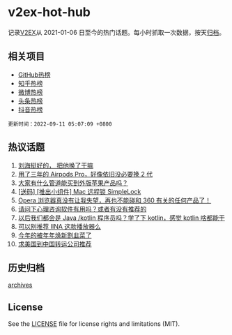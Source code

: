 # v2ex-hot-hub

 记录[V2EX](https://www.v2ex.com/)从 2021-01-06 日至今的热门话题。每小时抓取一次数据，按天[归档](archives)。
 
 ## 相关项目

- [GitHub热榜](https://github.com/lonnyzhang423/github-hot-hub)
- [知乎热榜](https://github.com/lonnyzhang423/zhihu-hot-hub)
- [微博热榜](https://github.com/lonnyzhang423/weibo-hot-hub)
- [头条热榜](https://github.com/lonnyzhang423/toutiao-hot-hub)
- [抖音热榜](https://github.com/lonnyzhang423/douyin-hot-hub)


 `更新时间：2022-09-11 05:07:09 +0800`

## 热议话题

1. [刘海挺好的， 把他换了干嘛](https://www.v2ex.com/t/879058)
1. [用了三年的 Airpods Pro，好像依旧没必要换 2 代](https://www.v2ex.com/t/879052)
1. [大家有什么管道能买到外版苹果产品吗？](https://www.v2ex.com/t/879053)
1. [[送码] [推出小组件] Mac 远程锁 SimpleLock](https://www.v2ex.com/t/879062)
1. [Opera 浏览器真没有让我失望，再也不能碰和 360 有关的任何产品了！](https://www.v2ex.com/t/879133)
1. [请问下心理咨询软件有用吗？或者有没有推荐的](https://www.v2ex.com/t/879077)
1. [以后我们都会是 Java /kotlin 程序员吗？学了下 kotlin，感觉 kotlin 啥都能干](https://www.v2ex.com/t/879059)
1. [可以别推荐 IINA 这款播放器么](https://www.v2ex.com/t/879106)
1. [今年的被年年焕新割韭菜了](https://www.v2ex.com/t/879122)
1. [求美国到中国转运公司推荐](https://www.v2ex.com/t/879098)

## 历史归档

[archives](archives)

## License

See the [LICENSE](LICENSE) file for license rights and limitations (MIT).
